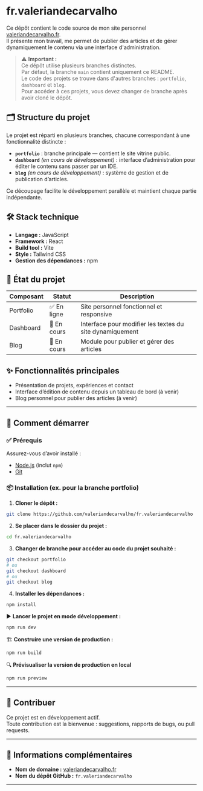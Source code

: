 # fr.valeriandecarvalho

Ce dépôt contient le code source de mon site personnel [valeriandecarvalho.fr](https://valeriandecarvalho.fr).  
Il présente mon travail, me permet de publier des articles et de gérer dynamiquement le contenu via une interface d'administration.
> ⚠️ **Important :**  
> Ce dépôt utilise plusieurs branches distinctes.  
> Par défaut, la branche `main` contient uniquement ce README.  
> Le code des projets se trouve dans d'autres branches : `portfolio`, `dashboard` et `blog`.  
> Pour accéder à ces projets, vous devez changer de branche après avoir cloné le dépôt.

## 🗂️ Structure du projet

Le projet est réparti en plusieurs branches, chacune correspondant à une fonctionnalité distincte :

- **`portfolio`** : branche principale — contient le site vitrine public.
- **`dashboard`** *(en cours de développement)* : interface d’administration pour éditer le contenu sans passer par un IDE.
- **`blog`** *(en cours de développement)* : système de gestion et de publication d’articles.

Ce découpage facilite le développement parallèle et maintient chaque partie indépendante.

## 🛠️ Stack technique

- **Langage :** JavaScript
- **Framework :** React
- **Build tool :** Vite
- **Style :** Tailwind CSS
- **Gestion des dépendances :** npm

## 🚧 État du projet

| Composant  | Statut         | Description                                                  |
|------------|----------------|--------------------------------------------------------------|
| Portfolio  | ✅ En ligne    | Site personnel fonctionnel et responsive                    |
| Dashboard  | 🔧 En cours    | Interface pour modifier les textes du site dynamiquement    |
| Blog       | 🔧 En cours    | Module pour publier et gérer des articles                   |

## ✨ Fonctionnalités principales

- Présentation de projets, expériences et contact
- Interface d’édition de contenu depuis un tableau de bord (à venir)
- Blog personnel pour publier des articles (à venir)

---

## 🚀 Comment démarrer

### ✅ Prérequis

Assurez-vous d’avoir installé :

- [Node.js](https://nodejs.org/) (inclut `npm`)
- [Git](https://git-scm.com/)

### 📦 Installation (ex. pour la branche portfolio)

1. **Cloner le dépôt :**

```bash
git clone https://github.com/valeriandecarvalho/fr.valeriandecarvalho
```

2. **Se placer dans le dossier du projet :**

```bash
cd fr.valeriandecarvalho
```

3. **Changer de branche pour accéder au code du projet souhaité :**

```bash
git checkout portfolio
# ou
git checkout dashboard
# ou
git checkout blog
```

4. **Installer les dépendances :**
   
```bash
npm install
```

▶️ **Lancer le projet en mode développement :**

```bash
npm run dev
```

🏗️ **Construire une version de production :**

```bash
npm run build
```

🔍 **Prévisualiser la version de production en local**

```bash
npm run preview
```

---

## 🤝 Contribuer
Ce projet est en développement actif.  
Toute contribution est la bienvenue : suggestions, rapports de bugs, ou pull requests.

---

## 📌 Informations complémentaires

- **Nom de domaine :** [valeriandecarvalho.fr](https://valeriandecarvalho.fr)  
- **Nom du dépôt GitHub :** `fr.valeriandecarvalho`

---